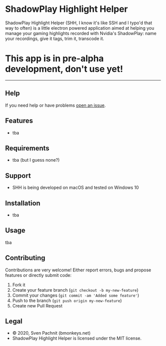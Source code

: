 # ShadowPlay Highlight Helper

ShadowPlay Highlight Helper (SHH, I know it's like SSH and I typo'd that way to often) is a little electron powered application aimed at helping you manage your gaming highlights recorded with Nvidia's ShadowPlay: name your recordings, give it tags, trim it, transcode it.

# This app is in pre-alpha development, don't use yet!

---

## Help

If you need help or have problems [open an issue](https://github.com/2called-chaos/shadowplay-highlight-helper/issues/new).


## Features

  * tba


## Requirements

  * tba (but I guess none?)


## Support

  * SHH is being developed on macOS and tested on Windows 10


## Installation

  * tba

## Usage

tba

## Contributing

  Contributions are very welcome! Either report errors, bugs and propose features or directly submit code:

  1. Fork it
  2. Create your feature branch (`git checkout -b my-new-feature`)
  3. Commit your changes (`git commit -am 'Added some feature'`)
  4. Push to the branch (`git push origin my-new-feature`)
  5. Create new Pull Request


## Legal

* © 2020, Sven Pachnit (bmonkeys.net)
* ShadowPlay Highlight Helper is licensed under the MIT license.
